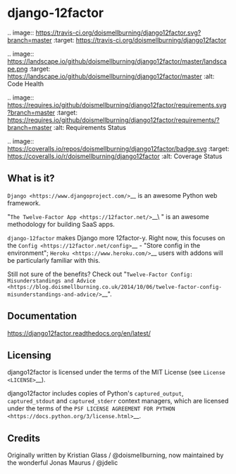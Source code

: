 django-12factor
===============

.. image:: https://travis-ci.org/doismellburning/django12factor.svg?branch=master
       :target: https://travis-ci.org/doismellburning/django12factor

.. image:: https://landscape.io/github/doismellburning/django12factor/master/landscape.png
       :target: https://landscape.io/github/doismellburning/django12factor/master
       :alt: Code Health

.. image:: https://requires.io/github/doismellburning/django12factor/requirements.svg?branch=master
       :target: https://requires.io/github/doismellburning/django12factor/requirements/?branch=master
       :alt: Requirements Status

.. image:: https://coveralls.io/repos/doismellburning/django12factor/badge.svg
       :target: https://coveralls.io/r/doismellburning/django12factor
       :alt: Coverage Status

What is it?
-----------

`Django <https://www.djangoproject.com/>`__ is an awesome Python web
framework.

"`The Twelve-Factor App <https://12factor.net/>`__\ " is an awesome
methodology for building SaaS apps.

``django-12factor`` makes Django more 12factor-y. Right now, this
focuses on the `Config <https://12factor.net/config>`__ - "Store config
in the environment"; `Heroku <https://www.heroku.com/>`__ users with
addons will be particularly familiar with this.

Still not sure of the benefits? Check out
"`Twelve-Factor Config: Misunderstandings and Advice <https://blog.doismellburning.co.uk/2014/10/06/twelve-factor-config-misunderstandings-and-advice/>`__".

Documentation
-------------

https://django12factor.readthedocs.org/en/latest/

Licensing
---------

django12factor is licensed under the terms of the MIT License (see
`License <LICENSE>`__).

django12factor includes copies of Python's ``captured_output``,
``captured_stdout`` and ``captured_stderr`` context managers, which are
licensed under the terms of the
`PSF LICENSE AGREEMENT FOR PYTHON <https://docs.python.org/3/license.html>`__.

Credits
-------

Originally written by Kristian Glass / @doismellburning, now maintained by the
wonderful Jonas Maurus / @jdelic
